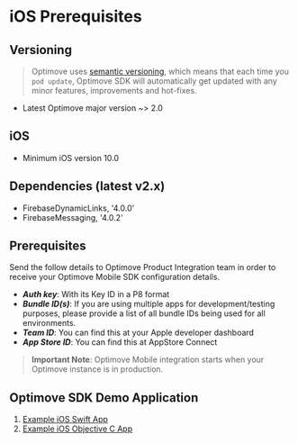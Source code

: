 # iOS Prerequisites

## Versioning

> Optimove uses [semantic versioning](https://semver.org/), which means that each time you `pod update`, Optimove SDK will automatically get updated with any minor features, improvements and hot-fixes.

- Latest Optimove major version ~> 2.0

## iOS

- Minimum iOS version 10.0

## Dependencies (latest v2.x)

- FirebaseDynamicLinks, '4.0.0'
- FirebaseMessaging, '4.0.2'

## Prerequisites

Send the follow details to Optimove Product Integration team in order to receive your Optimove Mobile SDK configuration details.

- ***Auth key***: With its Key ID in a P8 format
- ***Bundle ID(s)***: If you are using multiple apps for development/testing purposes, please provide a list of all bundle IDs being used for all environments.
- ***Team ID***: You can find this at your Apple developer dashboard
- ***App Store ID***: You can find this at AppStore Connect

> **Important Note**: Optimove Mobile integration starts when your Optimove instance is in production.

## Optimove SDK Demo Application
1. [Example iOS Swift App](TBA)
2. [Example iOS Objective C App](TBA)
